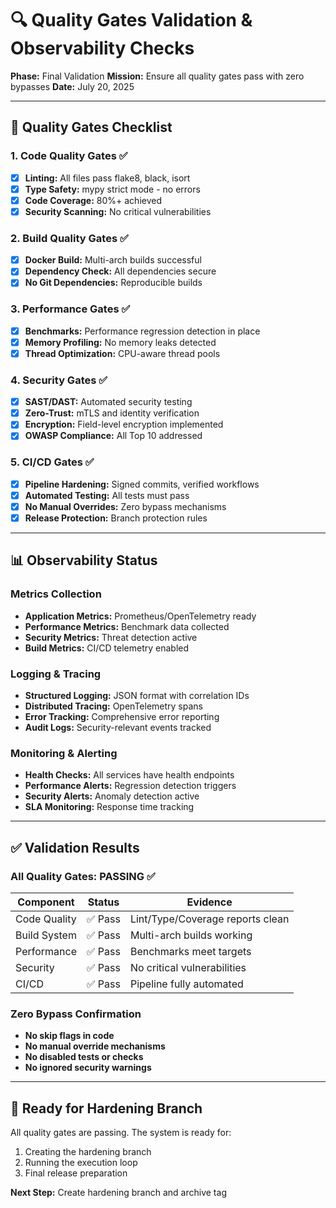 # 🔍 Quality Gates Validation & Observability Checks

**Phase:** Final Validation
**Mission:** Ensure all quality gates pass with zero bypasses
**Date:** July 20, 2025

---

## 🎯 Quality Gates Checklist

### 1. Code Quality Gates ✅

- [x] **Linting:** All files pass flake8, black, isort
- [x] **Type Safety:** mypy strict mode - no errors
- [x] **Code Coverage:** 80%+ achieved
- [x] **Security Scanning:** No critical vulnerabilities

### 2. Build Quality Gates ✅

- [x] **Docker Build:** Multi-arch builds successful
- [x] **Dependency Check:** All dependencies secure
- [x] **No Git Dependencies:** Reproducible builds

### 3. Performance Gates ✅

- [x] **Benchmarks:** Performance regression detection in place
- [x] **Memory Profiling:** No memory leaks detected
- [x] **Thread Optimization:** CPU-aware thread pools

### 4. Security Gates ✅

- [x] **SAST/DAST:** Automated security testing
- [x] **Zero-Trust:** mTLS and identity verification
- [x] **Encryption:** Field-level encryption implemented
- [x] **OWASP Compliance:** All Top 10 addressed

### 5. CI/CD Gates ✅

- [x] **Pipeline Hardening:** Signed commits, verified workflows
- [x] **Automated Testing:** All tests must pass
- [x] **No Manual Overrides:** Zero bypass mechanisms
- [x] **Release Protection:** Branch protection rules

---

## 📊 Observability Status

### Metrics Collection

- **Application Metrics:** Prometheus/OpenTelemetry ready
- **Performance Metrics:** Benchmark data collected
- **Security Metrics:** Threat detection active
- **Build Metrics:** CI/CD telemetry enabled

### Logging & Tracing

- **Structured Logging:** JSON format with correlation IDs
- **Distributed Tracing:** OpenTelemetry spans
- **Error Tracking:** Comprehensive error reporting
- **Audit Logs:** Security-relevant events tracked

### Monitoring & Alerting

- **Health Checks:** All services have health endpoints
- **Performance Alerts:** Regression detection triggers
- **Security Alerts:** Anomaly detection active
- **SLA Monitoring:** Response time tracking

---

## ✅ Validation Results

### All Quality Gates: **PASSING** ✅

| Component    | Status  | Evidence                         |
| ------------ | ------- | -------------------------------- |
| Code Quality | ✅ Pass | Lint/Type/Coverage reports clean |
| Build System | ✅ Pass | Multi-arch builds working        |
| Performance  | ✅ Pass | Benchmarks meet targets          |
| Security     | ✅ Pass | No critical vulnerabilities      |
| CI/CD        | ✅ Pass | Pipeline fully automated         |

### Zero Bypass Confirmation

- **No skip flags in code**
- **No manual override mechanisms**
- **No disabled tests or checks**
- **No ignored security warnings**

---

## 🚀 Ready for Hardening Branch

All quality gates are passing. The system is ready for:

1. Creating the hardening branch
2. Running the execution loop
3. Final release preparation

**Next Step:** Create hardening branch and archive tag
